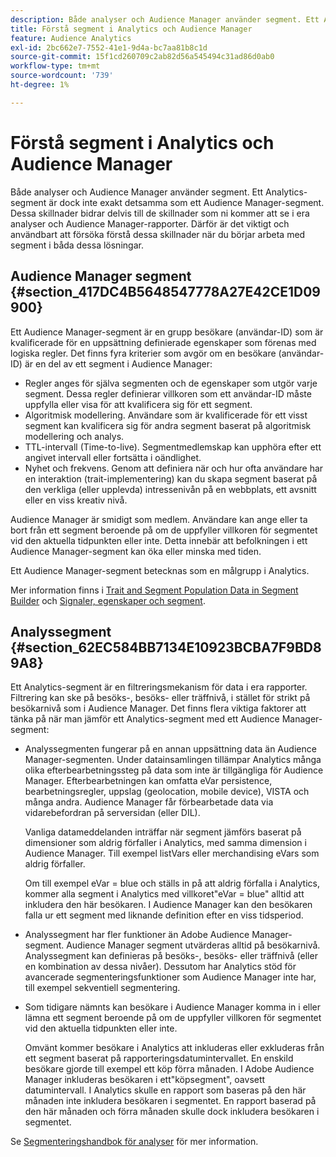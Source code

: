 ```yaml
---
description: Både analyser och Audience Manager använder segment. Ett Analytics-segment är dock inte exakt detsamma som ett Audience Manager-segment. Dessa skillnader bidrar delvis till de skillnader som ni kommer att se i era analyser och Audience Manager-rapporter. Därför är det viktigt och användbart att försöka förstå dessa skillnader när du börjar arbeta med segment i båda dessa lösningar.
title: Förstå segment i Analytics och Audience Manager
feature: Audience Analytics
exl-id: 2bc662e7-7552-41e1-9d4a-bc7aa81b8c1d
source-git-commit: 15f1cd260709c2ab82d56a545494c31ad86d0ab0
workflow-type: tm+mt
source-wordcount: '739'
ht-degree: 1%

---
```


# Förstå segment i Analytics och Audience Manager

Både analyser och Audience Manager använder segment. Ett Analytics-segment är dock inte exakt detsamma som ett Audience Manager-segment. Dessa skillnader bidrar delvis till de skillnader som ni kommer att se i era analyser och Audience Manager-rapporter. Därför är det viktigt och användbart att försöka förstå dessa skillnader när du börjar arbeta med segment i båda dessa lösningar.

## Audience Manager segment {#section_417DC4B5648547778A27E42CE1D09900}

Ett Audience Manager-segment är en grupp besökare (användar-ID) som är kvalificerade för en uppsättning definierade egenskaper som förenas med logiska regler. Det finns fyra kriterier som avgör om en besökare (användar-ID) är en del av ett segment i Audience Manager:

* Regler anges för själva segmenten och de egenskaper som utgör varje segment. Dessa regler definierar villkoren som ett användar-ID måste uppfylla eller visa för att kvalificera sig för ett segment.
* Algoritmisk modellering. Användare som är kvalificerade för ett visst segment kan kvalificera sig för andra segment baserat på algoritmisk modellering och analys.
* TTL-intervall (Time-to-live). Segmentmedlemskap kan upphöra efter ett angivet intervall eller fortsätta i oändlighet.
* Nyhet och frekvens. Genom att definiera när och hur ofta användare har en interaktion (trait-implementering) kan du skapa segment baserat på den verkliga (eller upplevda) intressenivån på en webbplats, ett avsnitt eller en viss kreativ nivå.

Audience Manager är smidigt som medlem. Användare kan ange eller ta bort från ett segment beroende på om de uppfyller villkoren för segmentet vid den aktuella tidpunkten eller inte. Detta innebär att befolkningen i ett Audience Manager-segment kan öka eller minska med tiden.

Ett Audience Manager-segment betecknas som en målgrupp i Analytics.

Mer information finns i [Trait and Segment Population Data in Segment Builder](https://experienceleague.adobe.com/docs/audience-manager/user-guide/features/segments/segment-builder-data.html) och [Signaler, egenskaper och segment](https://experienceleague.adobe.com/docs/audience-manager/user-guide/reference/signal-trait-segment.html).

## Analyssegment {#section_62EC584BB7134E10923BCBA7F9BD89A8}

Ett Analytics-segment är en filtreringsmekanism för data i era rapporter. Filtrering kan ske på besöks-, besöks- eller träffnivå, i stället för strikt på besökarnivå som i Audience Manager. Det finns flera viktiga faktorer att tänka på när man jämför ett Analytics-segment med ett Audience Manager-segment:

* Analyssegmenten fungerar på en annan uppsättning data än Audience Manager-segmenten. Under datainsamlingen tillämpar Analytics många olika efterbearbetningssteg på data som inte är tillgängliga för Audience Manager. Efterbearbetningen kan omfatta eVar persistence, bearbetningsregler, uppslag (geolocation, mobile device), VISTA och många andra. Audience Manager får förbearbetade data via vidarebefordran på serversidan (eller DIL).

  Vanliga datameddelanden inträffar när segment jämförs baserat på dimensioner som aldrig förfaller i Analytics, med samma dimension i Audience Manager. Till exempel listVars eller merchandising eVars som aldrig förfaller.

  Om till exempel eVar = blue och ställs in på att aldrig förfalla i Analytics, kommer alla segment i Analytics med villkoret&quot;eVar = blue&quot; alltid att inkludera den här besökaren. I Audience Manager kan den besökaren falla ur ett segment med liknande definition efter en viss tidsperiod.

* Analyssegment har fler funktioner än Adobe Audience Manager-segment. Audience Manager segment utvärderas alltid på besökarnivå. Analyssegment kan definieras på besöks-, besöks- eller träffnivå (eller en kombination av dessa nivåer). Dessutom har Analytics stöd för avancerade segmenteringsfunktioner som Audience Manager inte har, till exempel sekventiell segmentering.
* Som tidigare nämnts kan besökare i Audience Manager komma in i eller lämna ett segment beroende på om de uppfyller villkoren för segmentet vid den aktuella tidpunkten eller inte.

  Omvänt kommer besökare i Analytics att inkluderas eller exkluderas från ett segment baserat på rapporteringsdatumintervallet. En enskild besökare gjorde till exempel ett köp förra månaden. I Adobe Audience Manager inkluderas besökaren i ett&quot;köpsegment&quot;, oavsett datumintervall. I Analytics skulle en rapport som baseras på den här månaden inte inkludera besökaren i segmentet. En rapport baserad på den här månaden och förra månaden skulle dock inkludera besökaren i segmentet.

Se [Segmenteringshandbok för analyser](https://experienceleague.adobe.com/docs/analytics/components/segmentation/seg-home.html) för mer information.
